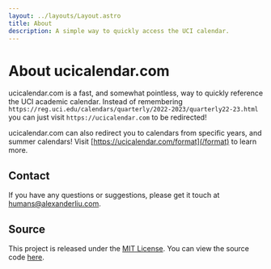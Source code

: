 ```yaml
---
layout: ../layouts/Layout.astro
title: About
description: A simple way to quickly access the UCI calendar.
---
```


# About ucicalendar.com

ucicalendar.com is a fast, and somewhat pointless, way to quickly reference the UCI academic calendar.
Instead of remembering `https://reg.uci.edu/calendars/quarterly/2022-2023/quarterly22-23.html` you can just visit `https://ucicalendar.com` to be redirected!

ucicalendar.com can also redirect you to calendars from specific years, and summer calendars! Visit [https://ucicalendar.com/format](/format) to learn more.

## Contact

If you have any questions or suggestions, please get it touch at humans@alexanderliu.com.

## Source

This project is released under the [MIT License](https://git.sr.ht/~alexanderliu/ucicalendar.com/tree/main/item/LICENSE). You can view the source code [here](https://git.sr.ht/~alexanderliu/ucicalendar.com).
